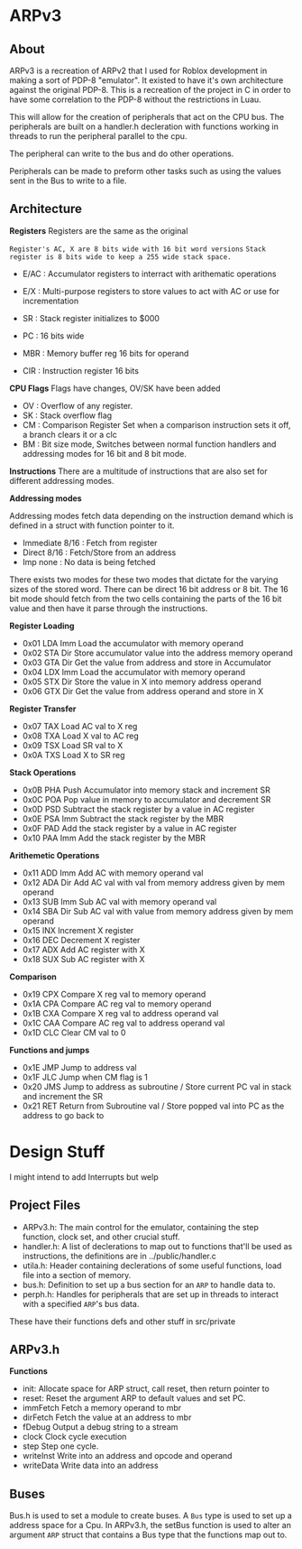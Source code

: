 ARPv3
===================

About
-------------------

ARPv3 is a recreation of ARPv2 that I used for Roblox development in making a sort of PDP-8 "emulator".
It existed to have it's own architecture against the original PDP-8. This is a recreation of the project
in C in order to have some correlation to the PDP-8 without the restrictions in Luau.

This will allow for the creation of peripherals that act on the CPU bus. The peripherals are built on a handler.h decleration with
functions working in threads to run the peripheral parallel to the cpu.

The peripheral can write to the bus and do other operations.

Peripherals can be made to preform other tasks such as using the values sent in the Bus to write to a file.


Architecture
-------------------

**Registers**
Registers are the same as the original

`Register's AC, X are 8 bits wide with 16 bit word versions`
`Stack register is 8 bits wide to keep a 255 wide stack space.`

* E/AC : Accumulator registers to interract with arithematic operations
* E/X  : Multi-purpose registers to store values to act with AC or use for incrementation
* SR : Stack register initializes to $000
* PC : 16 bits wide

* MBR : Memory buffer reg 16 bits for operand
* CIR : Instruction register 16 bits


**CPU Flags**
Flags have changes, OV/SK have been added

* OV : Overflow of any register.
* SK : Stack overflow flag
* CM : Comparison Register Set when a comparison instruction sets it off, a branch clears it or a clc
* BM : Bit size mode, Switches between normal function handlers and addressing modes for 16 bit and 8 bit mode.

**Instructions**
There are a multitude of instructions that are also set for different addressing modes.

**Addressing modes**

Addressing modes fetch data depending on the instruction demand which is defined in a struct with function pointer to it.

* Immediate 8/16	: Fetch from register
* Direct    8/16	: Fetch/Store from an address
* Imp	    none	: No data is being fetched

There exists two modes for these two modes that dictate for the varying sizes of the stored word. There can be direct 16 bit address or 8 bit.
The 16 bit mode should fetch from the two cells containing the parts of the 16 bit value and then have it parse through the instructions.

**Register Loading**
* 0x01	LDA Imm	Load the accumulator with memory operand
* 0x02	STA Dir	Store accumulator value into the address memory operand
* 0x03	GTA Dir	Get the value from address and store in Accumulator
* 0x04	LDX Imm	Load the accumulator with memory operand
* 0x05	STX Dir	Store the value in X into memory address operand
* 0x06	GTX Dir	Get the value from address operand and store in X

**Register Transfer**
* 0x07	TAX	Load AC val to X reg
* 0x08	TXA	Load X val to AC reg
* 0x09	TSX	Load SR val to X
* 0x0A	TXS	Load X to SR reg

**Stack Operations**
* 0x0B	PHA	Push Accumulator into memory stack and increment SR
* 0x0C	POA	Pop value in memory to accumulator and decrement SR
* 0x0D	PSD 	Subtract the stack register by a value in AC register
* 0x0E	PSA Imm Subtract the stack register by the MBR
* 0x0F	PAD     Add the stack register by a value in AC register
* 0x10	PAA Imm	Add the stack register by the MBR

**Arithemetic Operations**
* 0x11	ADD Imm	Add AC with memory operand val
* 0x12	ADA Dir	Add AC val with val from memory address given by mem operand
* 0x13	SUB Imm	Sub AC val with memory operand val
* 0x14	SBA Dir	Sub AC val with value from memory address given by mem operand
* 0x15	INX	Increment X register
* 0x16	DEC	Decrement X register
* 0x17	ADX	Add AC register with X
* 0x18	SUX	Sub AC register with X

**Comparison**
* 0x19	CPX	Compare X reg val to memory operand
* 0x1A	CPA	Compare AC reg val to memory operand
* 0x1B	CXA	Compare X reg val to address operand val
* 0x1C	CAA	Compare AC reg val to address operand val
* 0x1D	CLC 	Clear CM val to 0

**Functions and jumps**
* 0x1E	JMP	Jump to address val
* 0x1F	JLC	Jump when CM flag is 1
* 0x20	JMS	Jump to address as subroutine / Store current PC val in stack and increment the SR
* 0x21	RET	Return from Subroutine val    / Store popped val into PC as the address to go back to




Design Stuff
============
I might intend to add Interrupts but welp

Project Files
-------------------
* ARPv3.h: The main control for the emulator, containing the step function, clock set, and other crucial stuff.
* handler.h: A list of declerations to map out to functions that'll be used as instructions, the definitions are in ../public/handler.c
* utila.h: Header containing declerations of some useful functions, load file into a section of memory.
* bus.h: Definition to set up a bus section for an `ARP` to handle data to.
* perph.h: Handles for peripherals that are set up in threads to interact with a specified `ARP`'s bus data.
	
These have their functions defs and other stuff in src/private


ARPv3.h
-----------------
**Functions**
* init:		Allocate space for ARP struct, call reset, then return pointer to
* reset:	Reset the argument ARP to default values and set PC.
* immFetch	Fetch a memory operand to mbr
* dirFetch	Fetch the value at an address to mbr
* fDebug	Output a debug string to a stream
* clock		Clock cycle execution
* step		Step one cycle.
* writeInst	Write into an address and opcode and operand
* writeData	Write data into an address

Buses
------------
Bus.h is used to set a module to create buses. A `Bus` type is used to set up a address space for a Cpu.
In ARPv3.h, the setBus function is used to alter an argument `ARP` struct that contains a Bus type that the functions map out to.







